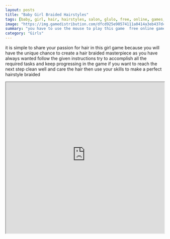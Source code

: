 ```yaml
---
layout: posts
title: "Baby Girl Braided Hairstyles"
tags: [baby, girl, hair, hairstyles, salon, glulo, free, online, games, oyna, game, free, games, play, play, games]
image: "https://img.gamedistribution.com/dfcd925e90574111a0414a3eb437dc5b.jpg"
summary: "you have to use the mouse to play this game  free online games oyna game free games play play games"
category: "Girls"
---
```


it is simple to share your passion for hair in this girl game because you will have the unique chance to create a hair braided masterpiece as you have always wanted follow the given instructions try to accomplish all the required tasks and keep progressing in the game if you want to reach the next step clean well and care the hair then use your skills to make a perfect hairstyle braided

<iframe width="100%" height="480px;" src="https://flash.gamedistribution.com?game=dfcd925e90574111a0414a3eb437dc5b"></iframe>